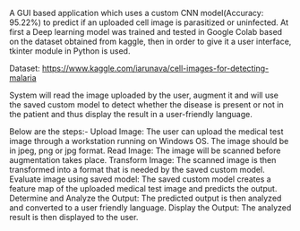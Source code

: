 A GUI based application which uses a custom CNN model(Accuracy: 95.22%) to predict if an uploaded cell image is parasitized or uninfected. At first a Deep learning model was trained and tested in Google Colab based on the dataset obtained from kaggle, then in order to give it a user interface, tkinter module in Python is used.

Dataset: https://www.kaggle.com/iarunava/cell-images-for-detecting-malaria

System will read the image uploaded by the user, augment it and will use the saved custom model to detect whether the disease is present or not in the patient and thus display the result in a user-friendly language.

Below are the steps:-
Upload Image: The user can upload the medical test image through a workstation running on Windows OS. The image should be in jpeg, png or jpg format.
Read Image: The image will be scanned before augmentation takes place.
Transform Image: The scanned image is then transformed into a format that is needed by the saved custom model.
Evaluate image using saved model: The saved custom model creates a feature map of the uploaded medical test image and predicts the output.
Determine and Analyze the Output: The predicted output is then analyzed and converted to a user friendly language.
Display the Output: The analyzed result is then displayed to the user.

